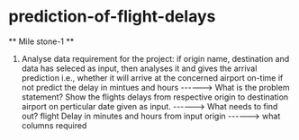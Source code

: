 # prediction-of-flight-delays
** Mile stone-1 **
1. Analyse data requirement for the project:
 if origin name, destination and data has seleced as input, then analyses it and gives the arrival prediction
i.e., whether it will arrive at the concerned airport on-time if not predict the delay in mintues and hours 
------> What is the problem statement?
        Show the flights delays from respective origin to destination airport on perticular date given as input.
------> What needs to find out?
        flight Delay in minutes and hours from input origin
------> what columns required
